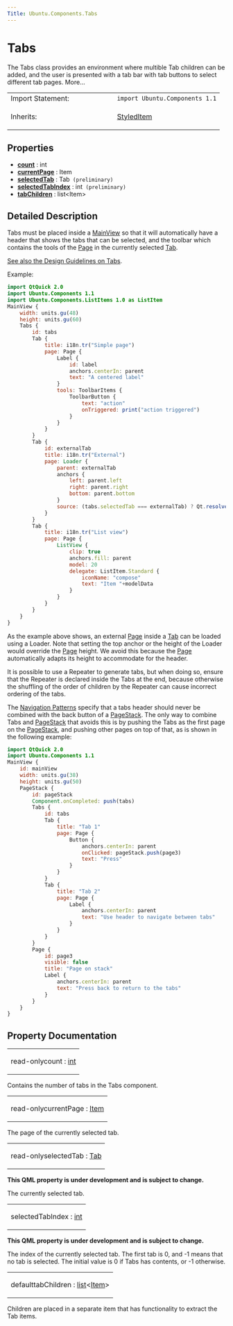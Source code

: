 ```yaml
---
Title: Ubuntu.Components.Tabs
---
```

        
Tabs
====

<span class="subtitle"></span>
The Tabs class provides an environment where multible Tab children can be added, and the user is presented with a tab bar with tab buttons to select different tab pages. More...

<table>
<colgroup>
<col width="50%" />
<col width="50%" />
</colgroup>
<tbody>
<tr class="odd">
<td>Import Statement:</td>
<td><code>import Ubuntu.Components 1.1</code></td>
</tr>
<tr class="even">
<td>Inherits:</td>
<td><p><a href="Ubuntu.Components.StyledItem.md">StyledItem</a></p></td>
</tr>
</tbody>
</table>

<span id="properties"></span>
Properties
----------

-   ****[count](#count-prop)**** : int
-   ****[currentPage](#currentPage-prop)**** : Item
-   ****[selectedTab](#selectedTab-prop)**** : Tab` (preliminary)`
-   ****[selectedTabIndex](#selectedTabIndex-prop)**** : int` (preliminary)`
-   ****[tabChildren](#tabChildren-prop)**** : list&lt;Item&gt;

<span id="details"></span>
Detailed Description
--------------------

Tabs must be placed inside a [MainView](../Ubuntu.Components.MainView.md) so that it will automatically have a header that shows the tabs that can be selected, and the toolbar which contains the tools of the [Page](../Ubuntu.Components.Page.md) in the currently selected [Tab](../Ubuntu.Components.Tab.md).

[See also the Design Guidelines on Tabs](http://design.ubuntu.com/apps/building-blocks/tabs).

Example:

``` qml
import QtQuick 2.0
import Ubuntu.Components 1.1
import Ubuntu.Components.ListItems 1.0 as ListItem
MainView {
    width: units.gu(48)
    height: units.gu(60)
    Tabs {
        id: tabs
        Tab {
            title: i18n.tr("Simple page")
            page: Page {
                Label {
                    id: label
                    anchors.centerIn: parent
                    text: "A centered label"
                }
                tools: ToolbarItems {
                    ToolbarButton {
                        text: "action"
                        onTriggered: print("action triggered")
                    }
                }
            }
        }
        Tab {
            id: externalTab
            title: i18n.tr("External")
            page: Loader {
                parent: externalTab
                anchors {
                    left: parent.left
                    right: parent.right
                    bottom: parent.bottom
                }
                source: (tabs.selectedTab === externalTab) ? Qt.resolvedUrl("MyCustomPage.qml") : ""
            }
        }
        Tab {
            title: i18n.tr("List view")
            page: Page {
                ListView {
                    clip: true
                    anchors.fill: parent
                    model: 20
                    delegate: ListItem.Standard {
                        iconName: "compose"
                        text: "Item "+modelData
                    }
                }
            }
        }
    }
}
```

As the example above shows, an external [Page](../Ubuntu.Components.Page.md) inside a [Tab](../Ubuntu.Components.Tab.md) can be loaded using a Loader. Note that setting the top anchor or the height of the Loader would override the [Page](../Ubuntu.Components.Page.md) height. We avoid this because the [Page](../Ubuntu.Components.Page.md) automatically adapts its height to accommodate for the header.

It is possible to use a Repeater to generate tabs, but when doing so, ensure that the Repeater is declared inside the Tabs at the end, because otherwise the shuffling of the order of children by the Repeater can cause incorrect ordering of the tabs.

The [Navigation Patterns](http://design.ubuntu.com/apps/global-patterns/navigation) specify that a tabs header should never be combined with the back button of a [PageStack](../Ubuntu.Components.PageStack.md). The only way to combine Tabs and [PageStack](../Ubuntu.Components.PageStack.md) that avoids this is by pushing the Tabs as the first page on the [PageStack](../Ubuntu.Components.PageStack.md), and pushing other pages on top of that, as is shown in the following example:

``` qml
import QtQuick 2.0
import Ubuntu.Components 1.1
MainView {
    id: mainView
    width: units.gu(38)
    height: units.gu(50)
    PageStack {
        id: pageStack
        Component.onCompleted: push(tabs)
        Tabs {
            id: tabs
            Tab {
                title: "Tab 1"
                page: Page {
                    Button {
                        anchors.centerIn: parent
                        onClicked: pageStack.push(page3)
                        text: "Press"
                    }
                }
            }
            Tab {
                title: "Tab 2"
                page: Page {
                    Label {
                        anchors.centerIn: parent
                        text: "Use header to navigate between tabs"
                    }
                }
            }
        }
        Page {
            id: page3
            visible: false
            title: "Page on stack"
            Label {
                anchors.centerIn: parent
                text: "Press back to return to the tabs"
            }
        }
    }
}
```

Property Documentation
----------------------

<table>
<colgroup>
<col width="100%" />
</colgroup>
<tbody>
<tr class="odd">
<td><p><span id="count-prop"></span><span class="qmlreadonly">read-only</span><span class="name">count</span> : <span class="type"><a href="http://qt-project.org/doc/qt-5.3/qml-int.html">int</a></span></p></td>
</tr>
</tbody>
</table>

Contains the number of tabs in the Tabs component.

<table>
<colgroup>
<col width="100%" />
</colgroup>
<tbody>
<tr class="odd">
<td><p><span id="currentPage-prop"></span><span class="qmlreadonly">read-only</span><span class="name">currentPage</span> : <span class="type"><a href="QtQuick.Item.md">Item</a></span></p></td>
</tr>
</tbody>
</table>

The page of the currently selected tab.

<table>
<colgroup>
<col width="100%" />
</colgroup>
<tbody>
<tr class="odd">
<td><p><span id="selectedTab-prop"></span><span class="qmlreadonly">read-only</span><span class="name">selectedTab</span> : <span class="type"><a href="Ubuntu.Components.Tab.md">Tab</a></span></p></td>
</tr>
</tbody>
</table>

**This QML property is under development and is subject to change.**

The currently selected tab.

<table>
<colgroup>
<col width="100%" />
</colgroup>
<tbody>
<tr class="odd">
<td><p><span id="selectedTabIndex-prop"></span><span class="name">selectedTabIndex</span> : <span class="type"><a href="http://qt-project.org/doc/qt-5.3/qml-int.html">int</a></span></p></td>
</tr>
</tbody>
</table>

**This QML property is under development and is subject to change.**

The index of the currently selected tab. The first tab is 0, and -1 means that no tab is selected. The initial value is 0 if Tabs has contents, or -1 otherwise.

<table>
<colgroup>
<col width="100%" />
</colgroup>
<tbody>
<tr class="odd">
<td><p><span id="tabChildren-prop"></span><span class="qmldefault">default</span><span class="name">tabChildren</span> : <span class="type"><a href="http://qt-project.org/doc/qt-5.3/qml-list.html">list</a></span>&lt;<span class="type"><a href="QtQuick.Item.md">Item</a></span>&gt;</p></td>
</tr>
</tbody>
</table>

Children are placed in a separate item that has functionality to extract the Tab items.

